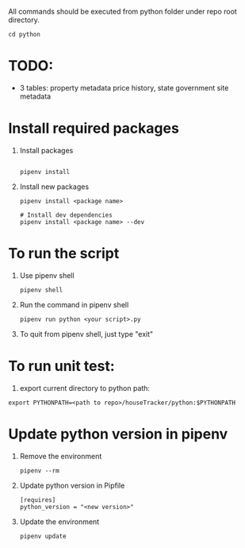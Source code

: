 All commands should be executed from python folder under repo root directory.
```shell
cd python
```

# TODO:
- 3 tables:
property metadata
price history, state
government site metadata

# Install required packages
1. Install packages
    ```shell

    pipenv install
    ```

2. Install new packages
    ```shell
    pipenv install <package name>

    # Install dev dependencies
    pipenv install <package name> --dev
    ```

# To run the script
1. Use pipenv shell
    ```shell
    pipenv shell
    ```

2. Run the command in pipenv shell
    ```shell
    pipenv run python <your script>.py
    ```

3. To quit from pipenv shell, just type "exit"

# To run unit test:
1. export current directory to python path:
```shell
export PYTHONPATH=<path to repo>/houseTracker/python:$PYTHONPATH
```

# Update python version in pipenv

1. Remove the environment
    ```shell
    pipenv --rm
    ```

2. Update python version in Pipfile
    ```shell
    [requires]
    python_version = "<new version>"
    ```

2. Update the environment
    ```shell
    pipenv update
    ```

